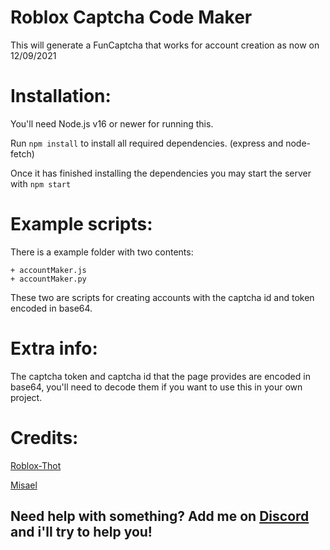 # Roblox Captcha Code Maker
This will generate a FunCaptcha that works for account creation as now on 12/09/2021

# Installation:
You'll need Node.js v16 or newer for running this.

Run `npm install` to install all required dependencies. (express and node-fetch)

Once it has finished installing the dependencies you may start the server with `npm start` 

# Example scripts:
There is a example folder with two contents:

    + accountMaker.js
    + accountMaker.py

These two are scripts for creating accounts with the captcha id and token encoded in base64.

# Extra info:
The captcha token and captcha id that the page provides are encoded in base64, you'll need to decode them if you want to use this in your own project.

# Credits:
[Roblox-Thot](https://github.com/Roblox-Thot)

[Misael](https://github.com/mogolicoo)

## Need help with something? Add me on [Discord](https://discord.com/users/348954819345645568) and i'll try to help you!
